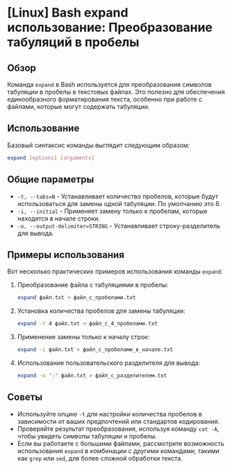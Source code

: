 # [Linux] Bash expand использование: Преобразование табуляций в пробелы

## Обзор
Команда `expand` в Bash используется для преобразования символов табуляции в пробелы в текстовых файлах. Это полезно для обеспечения единообразного форматирования текста, особенно при работе с файлами, которые могут содержать табуляции.

## Использование
Базовый синтаксис команды выглядит следующим образом:

```bash
expand [options] [arguments]
```

## Общие параметры
- `-t, --tabs=N` - Устанавливает количество пробелов, которые будут использоваться для замены одной табуляции. По умолчанию это 8.
- `-i, --initial` - Применяет замену только к пробелам, которые находятся в начале строки.
- `-o, --output-delimiter=STRING` - Устанавливает строку-разделитель для вывода.

## Примеры использования
Вот несколько практических примеров использования команды `expand`:

1. Преобразование файла с табуляциями в пробелы:
   ```bash
   expand файл.txt > файл_с_пробелами.txt
   ```

2. Установка количества пробелов для замены табуляции:
   ```bash
   expand -t 4 файл.txt > файл_с_4_пробелами.txt
   ```

3. Применение замены только к началу строк:
   ```bash
   expand -i файл.txt > файл_с_пробелами_в_начале.txt
   ```

4. Использование пользовательского разделителя для вывода:
   ```bash
   expand -o ";" файл.txt > файл_с_разделителем.txt
   ```

## Советы
- Используйте опцию `-t` для настройки количества пробелов в зависимости от ваших предпочтений или стандартов кодирования.
- Проверяйте результат преобразования, используя команду `cat -A`, чтобы увидеть символы табуляции и пробелы.
- Если вы работаете с большими файлами, рассмотрите возможность использования `expand` в комбинации с другими командами, такими как `grep` или `sed`, для более сложной обработки текста.